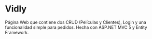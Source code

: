 # Vidly
Página Web que contiene dos CRUD (Películas y Clientes), Login y una funcionalidad simple para pedidos. 
Hecha con ASP.NET MVC 5 y Entity Framework.

